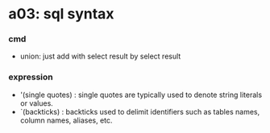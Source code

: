 # a03: sql syntax

### cmd

- union: just add with select result by select result


### expression

- '(single quotes)  : single quotes are typically used to denote string literals or values.
- `(backticks)      : backticks used to delimit identifiers such as tables names, column names, aliases, etc.